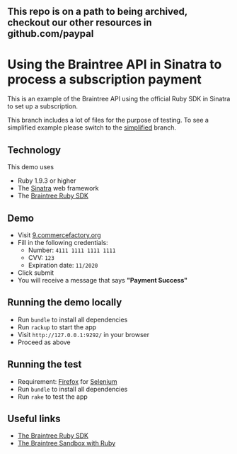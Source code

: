 <h2>This repo is on a path to being archived, checkout our other resources in github.com/paypal</h2>

# Using the Braintree API in Sinatra to process a subscription payment

This is an example of the Braintree API using the official Ruby SDK in Sinatra to set up a subscription.

This branch includes a lot of files for the purpose of testing. To see a simplified example please switch to the [simplified](https://github.com/commercefactory/braintree-subscription-ruby/tree/simplified) branch.

## Technology

This demo uses

* Ruby 1.9.3 or higher
* The [Sinatra](http://www.sinatrarb.com/) web framework
* The [Braintree Ruby SDK](https://www.braintreepayments.com/docs/ruby)

## Demo

* Visit [9.commercefactory.org](http://9.commercefactory.org)
* Fill in the following credentials:
  * Number: `4111 1111 1111 1111`
  * CVV: `123`
  * Expiration date: `11/2020`
* Click submit
* You will receive a message that says __"Payment Success"__

## Running the demo locally

* Run `bundle` to install all dependencies
* Run `rackup` to start the app
* Visit `http://127.0.0.1:9292/` in your browser
* Proceed as above

## Running the test

* Requirement: [Firefox](http://getfirefox.com) for [Selenium](http://seleniumhq.org)
* Run `bundle` to install all dependencies
* Run `rake` to test the app

## Useful links

* [The Braintree Ruby SDK](https://www.braintreepayments.com/docs/ruby)
* [The Braintree Sandbox with Ruby](https://www.braintreepayments.com/docs/ruby/reference/sandbox)
